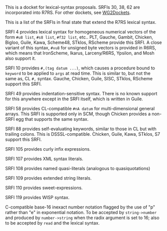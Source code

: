 This is a docket for lexical-syntax proposals.
SRFIs 30, 38, 62 are incorporated into R7RS.
For other dockets, see [WG2Dockets](WG2Dockets.md).

This is a list of the SRFIs in final state that extend the R7RS lexical syntax.

SRFI 4 provides lexical syntax for homogeneous numerical vectors of the form `#u8 list`, `#s8 list`, `#f32 list`, etc..  PLT, Gauche, Gambit, Chicken, Bigloo, Guile, Kawa, Scheme48, STklos, RScheme provide this SRFI.  A close variant of this syntax, `#vu8` for unsigned byte vectors is provided in R6RS, which means that IronScheme, Ikarus, Larceny/R6RS, Ypsilon, and Mosh also support it.

SRFI 10 provides `#,(tag datum ...)`, which causes a procedure bound to `keyword` to be applied to `args` at read time.  This is similar to, but not the same as, CL `#,` syntax.  Gauche, Chicken, Guile, SISC, STklos, RScheme support this SRFI.

SRFI 49 provides indentation-sensitive syntax.  There is no known support for this anywhere except in the SRFI itself, which is written in Guile.

SRFI 58 provides CL-compatible `#nA datum` for multi-dimensional general arrays.  This SRFI is supported only in SCM, though Chicken provides a non-SRFI egg that supports the same syntax.

SRFI 88 provides self-evaluating keywords, similar to those in CL but with trailing colons.  This is DSSSL-compatible.  Chicken, Guile, Kawa, STklos, S7 support this SRFI.

SRFI 105 provides curly infix expressions.

SRFI 107 provides XML syntax literals.

SRFI 108 provides named quasi-literals (analogous to quasiquotations)

SRFI 109 provides extended string literals.

SRFI 110 provides sweet-expressions.

SRFI 119 provides WISP syntax.

C-compatible base-16 inexact number notation
flagged by the use of "p" rather than "e" in exponential notation.
To be accepted by `string->number` and produced by `number->string` when the radix argument is set
to 16; also to be accepted by `read` and the lexical syntax.
